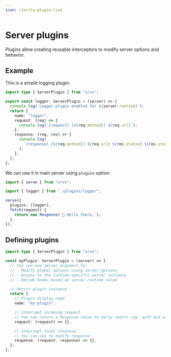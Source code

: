 ```yaml
---
icon: clarity:plugin-line
---
```


# Server plugins

Plugins allow creating reusable interceptors to modify server options and behavior.

## Example

This is a simple logging plugin:

```ts
import type { ServerPlugin } from "srvx";

export const logger: ServerPlugin = (server) => {
  console.log(`Logger plugin enabled for ${server.runtime}`);
  return {
    name: "logger",
    request: (req) => {
      console.log(`[request] [${req.method}] ${req.url}`);
    },
    response: (req, res) => {
      console.log(
        `[response] [${req.method}] ${req.url} ${res.status} ${res.statusText}`,
      );
    },
  };
};
```

We can use it in main server using `plugins` option:

```ts
import { serve } from "srvx";

import { logger } from "./plugins/logger";

serve({
  plugins: [logger],
  fetch(request) {
    return new Response(`👋 Hello there.`);
  },
});
```

## Defining plugins

```ts
import type { ServerPlugin } from "srvx";

const myPlugin: ServerPlugin = (server) => {
  // You can use server argument to:
  // - Modify global options using server.options
  // - Access to the runtime-specific server instance
  // - Decide hooks based on server.runtime value

  // Return plugin instance
  return {
    // Plugin display name
    name: "my-plugin",

    // Intercept incoming request
    // You can return a Response value to early return (eg: auth and validation)
    request: (request) => {},

    // Intercept final response
    // You can use to modify response
    response: (request, response) => {},
  };
};
```
